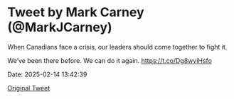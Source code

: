# Tweet by Mark Carney (@MarkJCarney)

When Canadians face a crisis, our leaders should come together to fight it.

We’ve been there before. We can do it again. https://t.co/Dg8wviHsfo

Date: 2025-02-14 13:42:39

[Original Tweet](https://x.com/MarkJCarney/status/1890396239096684851)
